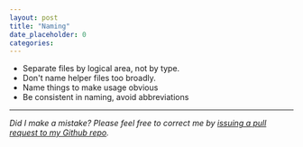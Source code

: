 ```yaml
---
layout: post
title: "Naming"
date_placeholder: 0
categories: 
---
```




* Separate files by logical area, not by type.
* Don't name helper files too broadly.
* Name things to make usage obvious
* Be consistent in naming, avoid abbreviations



---

*Did I make a mistake? Please feel free to correct me by [issuing a pull request to my Github repo](https://github.com/Sundin/sundin.github.io).*

